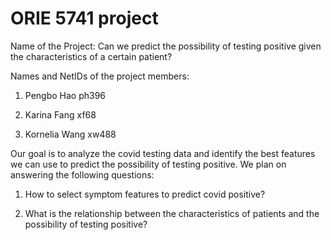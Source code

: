# ORIE 5741 project
Name of the Project: Can we predict the possibility of testing positive given the characteristics of a certain patient?


Names and NetIDs of the project members:

  1. Pengbo Hao             ph396

  2. Karina Fang             xf68

  3. Kornelia Wang         xw488


Our goal is to analyze the covid testing data and identify the best features we can use to predict the possibility of testing positive. We plan on answering the following questions:

  1. How to select symptom features to predict covid positive?

  2. What is the relationship between the characteristics of patients and the possibility of testing positive?
